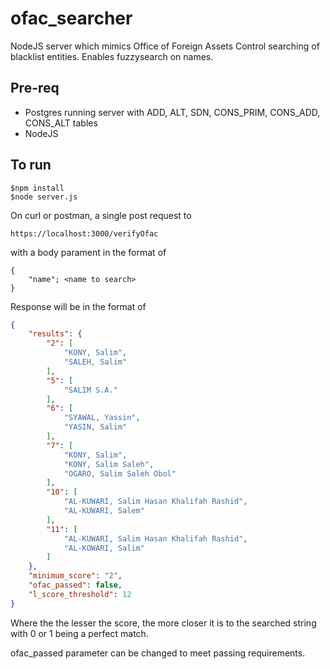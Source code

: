 # ofac_searcher
NodeJS server which mimics Office of Foreign Assets Control searching of blacklist entities. Enables fuzzysearch on names.

## Pre-req

<ul>
    <li> Postgres running server with ADD, ALT, SDN, CONS_PRIM, CONS_ADD, CONS_ALT tables </li>
    <li>NodeJS</li>
</ul>

## To run
``` 
$npm install
$node server.js
```
On curl or postman, a single post request to
```
https://localhost:3000/verifyOfac
```
with a body parament in the format of 
```
{
    "name"; <name to search>
}
```
Response will be in the format of
``` json
{
    "results": {
        "2": [
            "KONY, Salim",
            "SALEH, Salim"
        ],
        "5": [
            "SALIM S.A."
        ],
        "6": [
            "SYAWAL, Yassin",
            "YASIN, Salim"
        ],
        "7": [
            "KONY, Salim",
            "KONY, Salim Saleh",
            "OGARO, Salim Saleh Obol"
        ],
        "10": [
            "AL-KUWARI, Salim Hasan Khalifah Rashid",
            "AL-KUWARI, Salem"
        ],
        "11": [
            "AL-KUWARI, Salim Hasan Khalifah Rashid",
            "AL-KOWARI, Salim"
        ]
    },
    "minimum_score": "2",
    "ofac_passed": false,
    "l_score_threshold": 12
}
```

Where the the lesser the score, the more closer it is to the searched string with 0 or 1 being a perfect match.

ofac_passed parameter can be changed to meet passing requirements.


